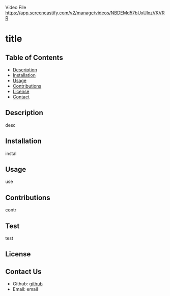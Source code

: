 Video File https://app.screencastify.com/v2/manage/videos/NBDEMd57bUxUlxzVKVRR


# title

## Table of Contents
- [Description](#Description)
- [Installation](#Installation)
- [Usage](#Usage)
- [Contributions](#Contributions)
- [License](#License)
- [Contact](#Contact-us)

## Description

desc

## Installation

instal

## Usage

use

## Contributions
contr

## Test
test

## License


## Contact Us

* Github: [github](https://github.com/github)
* Email: email
